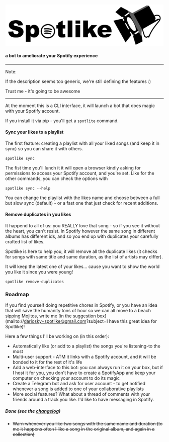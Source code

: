 ![Spotlike](assets/spotlike.svg)

#### a bot to ameliorate your Spotify experience

----
Note:

If the description seems too generic, we're still defining the features :)

Trust me - it's going to be awesome

----

At the moment this is a CLI interface, it will launch a bot that does
magic with your Spotify account.

If you install it via pip - you'll get a `spotlite` command.

#### Sync your likes to a playlist
The first feature: creating a playlist with all
your liked songs (and keep it in sync) so you can share it with others.

```shell script
spotlike sync
```

The fist time you'll lunch it it will open a browser kindly asking
 for permissions to access your Spotify account, and you're set.
Like for the other commands, you can check the options with 

```shell script
spotlike sync --help
```

You can change the playlist with the likes name and choose between
a full but slow sync (default) - or a fast one that just check for recent
additions.

#### Remove duplicates in you likes

It happend to all of us: you REALLY love that song - so if you see it without the heart,
you can't resist. In Spotify however the same song in different albums has different ids,
and so you end up with duplicates your carefully crafted list of likes.

Spotlike is here to help you, it will remove all the duplicate likes
(it checks for songs with same title and same duration, as the list of artists may differ).

It will keep the latest one of your likes... cause you want to show the world you like it since
you were young! 

```shell script
spotlike remove-duplicates
```


### Roadmap

If you find yourself doing repetitive chores in Spotify, or you have an
idea that will save the humanity tons of hour so we can all move to a beach
sipping Mojitos, write me [in the suggestion box](mailto://dariosky+spotlike@gmail.com?subject=I have this great idea for Spotlike)!

Here a few things I'll be working on (in this order):

* Automatically like (or add to a playlist) the songs you're listening-to the most
* Multi-user support - ATM it links with a Spotify account, and it will be
  bonded to it for the rest of it's life
* Add a web-interface to this bot: you can always run it on your box, but if
  I host it for you, you don't have to create a SpotifyApp and keep your computer
  on checking your account to do its magic
* Create a Telegram bot and ask for user account - to get notified whenever a song is added
  to one of your collaborative playlists
* More social features? What about a thread of comments with your friends around a track you
  like. I'd like to have messaging in Spotify. 
  
 ##### Done (see the [changelog](CHANGELOG.md))

* ~~Warn whenever you like two songs with the same name and duration (to me it happens often I like a song in the original album, and again in a collection)~~
